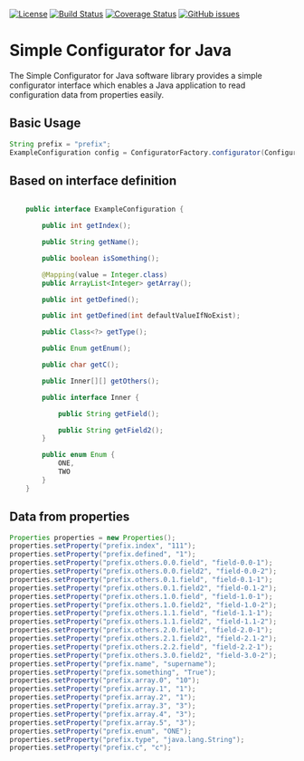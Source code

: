 [![License](http://img.shields.io/:license-gpl3-blue.svg)](http://www.gnu.org/licenses/gpl-3.0.html)
[![Build Status](https://travis-ci.org/dperezcabrera/sconf4j.svg?branch=master)](https://travis-ci.org/dperezcabrera/sconf4j)
[![Coverage Status](https://coveralls.io/repos/github/dperezcabrera/sconf4j/badge.svg?branch=master)](https://coveralls.io/github/dperezcabrera/sconf4j?branch=master)
[![GitHub issues](https://img.shields.io/github/issues-raw/dperezcabrera/sconf4j.svg?maxAge=2592000)](https://github.com/dperezcabrera/sconf4j/issues)

# Simple Configurator for Java

The Simple Configurator for Java software library provides a simple configurator interface which enables a Java application to read configuration data from properties easily.

## Basic Usage

```java
String prefix = "prefix";
ExampleConfiguration config = ConfiguratorFactory.configurator(ConfigurationOwner.class).get(ExampleConfiguration.class, properties, prefix);
```

## Based on interface definition
```java

    public interface ExampleConfiguration {   

        public int getIndex();

        public String getName();

        public boolean isSomething();

        @Mapping(value = Integer.class)
        public ArrayList<Integer> getArray();

        public int getDefined();

        public int getDefined(int defaultValueIfNoExist);

        public Class<?> getType();

        public Enum getEnum();

        public char getC();

        public Inner[][] getOthers();

        public interface Inner {

            public String getField();

            public String getField2();
        }

        public enum Enum {
            ONE,
            TWO
        }
    }
```

## Data from properties
```java
Properties properties = new Properties();
properties.setProperty("prefix.index", "111");
properties.setProperty("prefix.defined", "1");
properties.setProperty("prefix.others.0.0.field", "field-0.0-1");
properties.setProperty("prefix.others.0.0.field2", "field-0.0-2");
properties.setProperty("prefix.others.0.1.field", "field-0.1-1");
properties.setProperty("prefix.others.0.1.field2", "field-0.1-2");
properties.setProperty("prefix.others.1.0.field", "field-1.0-1");
properties.setProperty("prefix.others.1.0.field2", "field-1.0-2");
properties.setProperty("prefix.others.1.1.field", "field-1.1-1");
properties.setProperty("prefix.others.1.1.field2", "field-1.1-2");
properties.setProperty("prefix.others.2.0.field", "field-2.0-1");
properties.setProperty("prefix.others.2.1.field2", "field-2.1-2");
properties.setProperty("prefix.others.2.2.field", "field-2.2-1");
properties.setProperty("prefix.others.3.0.field2", "field-3.0-2");
properties.setProperty("prefix.name", "supername");
properties.setProperty("prefix.something", "True");
properties.setProperty("prefix.array.0", "10");
properties.setProperty("prefix.array.1", "1");
properties.setProperty("prefix.array.2", "1");
properties.setProperty("prefix.array.3", "3");
properties.setProperty("prefix.array.4", "3");
properties.setProperty("prefix.array.5", "3");
properties.setProperty("prefix.enum", "ONE");
properties.setProperty("prefix.type", "java.lang.String");
properties.setProperty("prefix.c", "c");
```